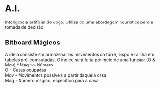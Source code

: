 # A.I.
Inteligencia artificial do Jogo. Utiliza de uma abordagem heuristica para a tomada de decisão.

## Bitboard Mágicos
A ideia consiste em armazenar os movimentos da torre, bispo e rainha em tabelas pré-computadas. O índice será feita por meio de uma função:
(O & Mov) * Mag >> Número  
O - Casas ocupadas  
Mov - Movimentos possíveis a partir daquela casa  
Mag - Número mágico, específico para a casa  
